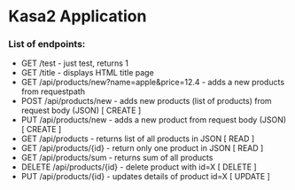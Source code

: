# Kasa2 Application

### List of endpoints:
- GET /test - just test, returns 1
- GET /title - displays HTML title page
- GET /api/products/new?name=apple&price=12.4 - adds a new products from requestpath
- POST /api/products/new - adds new products (list of products) from request body (JSON) [ CREATE ]
- PUT /api/products/new - adds a new product from request body (JSON) [ CREATE ]
- GET /api/products - returns list of all products in JSON [ READ ] 
- GET /api/products/{id} - return only one product in JSON [ READ ]
- GET /api/products/sum - returns sum of all products
- DELETE /api/products/{id} - delete product with id=X [ DELETE ]
- PUT /api/products/{id} - updates details of product id=X [ UPDATE ]